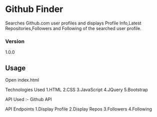 # Github Finder

Searches Github.com user profiles and displays Profile Info,Latest Repositories,Followers
and Following of the searched user profile.

### Version
1.0.0

## Usage

Open index.html


Technologies Used
1.HTML
2.CSS
3.JavaScript
4.JQuery
5.Bootstrap

API Used :-
Github API

API Endpoints
1.Display Profile
2.Display Repos
3.Followers
4.Following